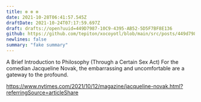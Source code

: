 ```yaml
---
title: ✼ ✼ ✼
date: 2021-10-28T06:41:57.545Z
draftDate: 2021-10-24T07:17:59.697Z
draft: drafts://open?uuid=449D7987-10C9-4395-AB52-5D5F7BF8E136
github: https://github.com/tepiton/xocoyotl/blob/main/src/posts/449d7987-10c9-4395-ab52-5d5f7bf8e136.md
newlines: false
summary: "fake summary"
---
```


A Brief Introduction to Philosophy (Through a Certain Sex Act)
For the comedian Jacqueline Novak, the embarrassing and uncomfortable are a gateway to the profound.


https://www.nytimes.com/2021/10/12/magazine/jacqueline-novak.html?referringSource=articleShare
